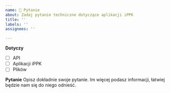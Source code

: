 ```yaml
---
name: 💬 Pytanie
about: Zadaj pytanie techniczne dotyczące aplikacji iPPK
title: ''
labels: ''
assignees: ''

---
```

**Dotyczy**
- [ ] API
- [ ] Aplikacji iPPK
- [ ] Plików 

**Pytanie**
Opisz dokładnie swoje pytanie. Im więcej podasz informacji, łatwiej będzie nam się do niego odnieść.




